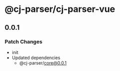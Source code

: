 # @cj-parser/cj-parser-vue

## 0.0.1

### Patch Changes

- init
- Updated dependencies
  - @cj-parser/core@0.0.1

